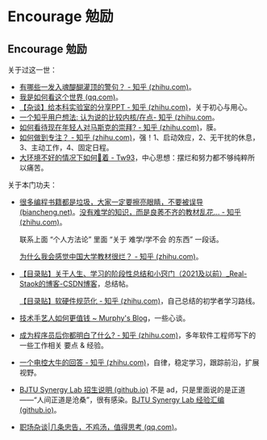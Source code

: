 # Encourage 勉励


## Encourage 勉励



关于过这一世：

- [有哪些一发入魂醍醐灌顶的警句？ - 知乎 (zhihu.com)](https://www.zhihu.com/question/55137484/answer/2579300946)。
- [我是如何看这个世界 (qq.com)](https://mp.weixin.qq.com/s?__biz=MzAwNjY3MzExOQ==&mid=2247484009&idx=1&sn=906b83edc3431d3eb6a3da942d0743c3&chksm=9b0885d9ac7f0ccf28792f9a313ab84d8dca87e520162afbb99947e30bd7b8aca5f1293c32d8&token=1523695542&lang=zh_CN#rd)。
- [【杂谈】给本科实验室的分享PPT - 知乎 (zhihu.com)](https://zhuanlan.zhihu.com/p/392532065)，关于初心与用心。
- [一个知乎用户想法: 认为说的比较内核/在点- 知乎 (zhihu.com](https://www.zhihu.com/pin/1546542870861160448)。
- [如何看待现在年轻人对马斯克的崇拜? - 知乎 (zhihu.com)](https://www.zhihu.com/question/399131581/answer/1308340905)，膜。
- [如何做到专注？ - 知乎 (zhihu.com)](https://www.zhihu.com/question/20335415/answer/23353446?utm_source=zhihu&utm_medium=social&utm_oi=599326366345334784)，强！1、启动效应，2、无干扰的休息，3、主动工作，4、固定日程。
- [大环境不好的情况下如何🐶着 - Tw93](https://tw93.fun/2022-07-01/gou.html)，中心思想：摆烂和努力都不够纯粹所以痛苦。

关于本门功夫：

- [很多编程书籍都是垃圾，大家一定要擦亮眼睛，不要被误导 (biancheng.net)](http://c.biancheng.net/view/9443.html)。[没有难学的知识，而是良莠不齐的教材乱花… - 知乎 (zhihu.com)](https://www.zhihu.com/pin/1486014904054747136)。

  联系上面 “个人方法论” 里面 “关于 难学/学不会 的东西” 一段话。

  [ 为什么我会感觉中国大学教材很烂？ - 知乎 (zhihu.com)](https://www.zhihu.com/question/28987052)。

- [【目录贴】关于人生、学习的阶段性总结和小窍门（2021及以前）_Real-Staok的博客-CSDN博客](https://blog.csdn.net/Staokgo/article/details/122866665)，总结帖。

  [【目录贴】软硬件规范化 - 知乎 (zhihu.com)](https://zhuanlan.zhihu.com/p/360100358)，自己总结的初学者学习路线。

- [技术手艺人如何更值钱 ~ Murphy's Blog](https://murphy.tech/posts/18e85c28.html)，一些心谈。

- [成为程序员后你都明白了什么? - 知乎 (zhihu.com)](https://www.zhihu.com/question/534598587/answer/2509180795)，多年软件工程师写下的一些工作相关 要点 & 经验。

- [一个电控大牛的回答 - 知乎 (zhihu.com)](https://www.zhihu.com/question/37050422/answer/1982925583)，自律，稳定学习，跟踪前沿，扩展视野。

- [BJTU Synergy Lab 招生说明 (github.io)](http://fangvv.github.io/homepage/index.html) 不是 ad，只是里面说的是正道——“人间正道是沧桑”，很有感染。[BJTU Synergy Lab 经验汇编 (github.io)](http://fangvv.github.io/homepage/exp.html)。

- [职场杂谈|几条忠告，不鸡汤，值得思考 (qq.com)](https://mp.weixin.qq.com/s/OyDgDvMwFwzJA_0ADiqGhw)。
